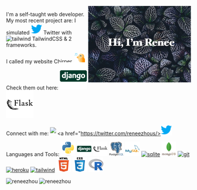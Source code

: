 
<img src="header.jpeg" alt="header" style="zoom:70%" align="right"/>

I'm a self-taught web developer. My most recent project are:
I simulated <img src="twitter.png" width="30"> Twitter with 
	<img src="https://www.vectorlogo.zone/logos/tailwindcss/tailwindcss-icon.svg" alt="tailwind" width="30px" style="margin-bottom:0px"/> 
	TailwindCSS & 2 frameworks. </p>
I called my website Chirper. <img src="chirper_color.png" width="28px" style="margin-bottom:0px">

Check them out here:
<a href="http://django-chirper.herokuapp.com">
	<img src="https://raw.githubusercontent.com/devicons/devicon/c7d326b6009e60442abc35fa45706d6f30ee4c8e/icons/django/django-original.svg" width="75px" style="margin-top:-20px;">
</a>
<a href="http:/flask-chirper.herokuapp.com">
	<img src="devicon-flask-original-wordmark-bg.svg" width="75px">   
</a>     

Connect with me: 
	<a href="https://github.com/ReneeZhou/"><img src="https://raw.githubusercontent.com/rdimascio/icons/932c4cf6c9e2031abeca1c164baa0f76785c16fe/icons/light/github.svg" width="36px" style="margin-bottom:6px" href="https://github.com/ReneeZhou"></a>
	<a href="https://twitter.com/reneezhous/><img src="twitter.png" width="30">

Languages and Tools:
  <a href="https://www.python.org" target="_blank"><img src="https://raw.githubusercontent.com/devicons/devicon/master/icons/python/python-original.svg" alt="python" width="40" height="40"/></a>
	<a href="https://www.djangoproject.com/" target="_blank"><img src="https://raw.githubusercontent.com/devicons/devicon/master/icons/django/django-original.svg" alt="django" width="40" height="40"/></a>
  <a href="https://flask.palletsprojects.com/" target="_blank"><img src="devicon-flask-original-wordmark-bg.svg" alt="flask" width="40" height="40"/></a>
    <a href="https://www.postgresql.org" target="_blank"><img src="https://raw.githubusercontent.com/devicons/devicon/master/icons/postgresql/postgresql-original-wordmark.svg" alt="postgresql" width="40" height="40"/></a>
  <a href="https://www.mysql.com/" target="_blank"><img src="https://raw.githubusercontent.com/devicons/devicon/master/icons/mysql/mysql-original-wordmark.svg" alt="mysql" width="40" height="40"/></a>
  <a href="https://www.sqlite.org/" target="_blank"><img src="https://www.vectorlogo.zone/logos/sqlite/sqlite-icon.svg" alt="sqlite" width="40" height="40"/></a>
  <a href="https://www.mongodb.com/" target="_blank"><img src="https://raw.githubusercontent.com/devicons/devicon/master/icons/mongodb/mongodb-original-wordmark.svg" alt="mongodb" width="40" height="40"/></a>
    <a href="https://git-scm.com/" target="_blank"><img src="https://www.vectorlogo.zone/logos/git-scm/git-scm-icon.svg" alt="git" width="40" height="40"/></a>
  <a href="https://heroku.com" target="_blank"><img src="https://www.vectorlogo.zone/logos/heroku/heroku-icon.svg" alt="heroku" width="40" height="40"/></a>
    <a href="https://tailwindcss.com/" target="_blank"><img src="https://www.vectorlogo.zone/logos/tailwindcss/tailwindcss-icon.svg" alt="tailwind" width="40" height="40"/></a>
    <a href="https://www.w3.org/html/" target="_blank"><img src="https://raw.githubusercontent.com/devicons/devicon/master/icons/html5/html5-original-wordmark.svg" alt="html5" width="40" height="40"/></a>
  <a href="https://www.w3schools.com/css/" target="_blank"><img src="https://raw.githubusercontent.com/devicons/devicon/master/icons/css3/css3-original-wordmark.svg" alt="css3" width="40" height="40"/></a>
  <a href="https://www.r-project.org/" target="_blank"><img src="https://raw.githubusercontent.com/devicons/devicon/c7d326b6009e60442abc35fa45706d6f30ee4c8e/icons/r/r-original.svg" width="40" height="40"></a>


<img src="https://github-readme-streak-stats.herokuapp.com/?user=reneezhou&theme=gotham" alt="reneezhou" />
<img src="https://komarev.com/ghpvc/?username=reneezhou&label=Profile%20views&color=0e75b6&style=for-the-badge&logo=appveyor" alt="reneezhou" />
